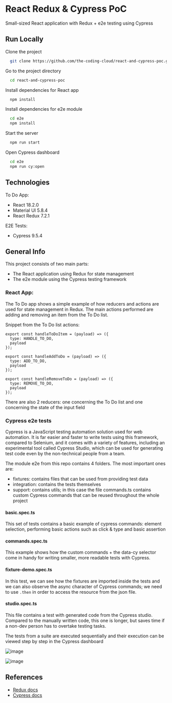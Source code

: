 
# React Redux & Cypress PoC

Small-sized React application with Redux + e2e testing using Cypress


## Run Locally

Clone the project

```bash
  git clone https://github.com/the-coding-cloud/react-and-cypress-poc.git
```

Go to the project directory

```bash
  cd react-and-cypress-poc
```

Install dependencies for React app

```bash
  npm install
```

Install dependencies for e2e module
```bash
  cd e2e
  npm install
```

Start the server

```bash
  npm run start
```

Open Cypress dashboard
```bash
  cd e2e
  npm run cy:open
```



## Technologies

To Do App:
- React 18.2.0
- Material UI 5.8.4
- React Redux 7.2.1

E2E Tests:
- Cypress 9.5.4

## General Info

This project consists of two main parts:
- The React application using Redux for state management
- The e2e module using the Cypress testing framework


### React App:

The To Do app shows a simple example of how reducers and actions are used for state management in Redux. The main actions performed are adding and removing an item from the To Do list.

Snippet from the To Do list actions: 
```
export const handleToDoItem = (payload) => ({
  type: HANDLE_TO_DO,
  payload
});

export const handleAddToDo = (payload) => ({
  type: ADD_TO_DO,
  payload
});

export const handleRemoveToDo = (payload) => ({
  type: REMOVE_TO_DO,
  payload
});
```

There are also 2 reducers: one concerning the To Do list and one concerning the state of the input field

### Cypress e2e tests

Cypress is a JavaScript testing automation solution used for web automation. It is far easier and faster to write tests using this framework, compared to Selenium, and it comes with a variety of features, including an experimental tool called Cypress Studio, which can be used for generating test code even by the non-technical people from a team.

The module e2e from this repo contains 4 folders. The most important ones are:
- fixtures: contains files that can be used from providing test data
- integration: contains the tests themselves
- support: contains utils; in this case the file commands.ts contains custom Cypress commands that can be reused throughout the whole project

#### basic.spec.ts

This set of tests contains a basic example of cypress commands: element selection, performing basic actions such as click & type and basic assertion

#### commands.spec.ts

This example shows how the custom commands + the data-cy selector come in handy for writing smaller, more readable tests with Cypress.

#### fixture-demo.spec.ts

In this test, we can see how the fixtures are imported inside the tests and we can also observe the async character of Cypress commands; we need to use ```.then``` in order to access the resource from the json file.

#### studio.spec.ts

This file contains a test with generated code from the Cypress studio. Compared to the manually written code, this one is longer, but saves time if a non-dev person has to overtake testing tasks.

The tests from a suite are executed sequentially and their execution can be viewed step by step in the Cypress dashboard

![image](https://user-images.githubusercontent.com/26270030/173848963-5065208e-969c-4bfc-bc78-23a6e0a166ec.png)

![image](https://user-images.githubusercontent.com/26270030/173849066-d0d7bc6a-439a-4a6b-bda9-99dfbbca9d22.png)

## References

 - [Redux docs](https://redux.js.org/api/api-reference)
 - [Cypress docs](https://docs.cypress.io)
